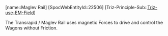 ﻿---
type: TrizExample
aliases:
- Maglev Rail
license: CC BY-SA 4.0
copyright: https://github.com/SpocWeb
IsDeleted: false
IsReadOnly: false
Confidential: public
tags: 
- Triz/Principle/Example
---
[name::Maglev Rail]
[SpocWebEntityId::22506]
[Triz-Principle-Sub::[Triz-use-EM-Field](tech/Triz/Sub/Triz-use-EM-Field.md)]

The Transrapid / Maglev Rail uses magnetic Forces to drive and control the Wagons without Friction.
